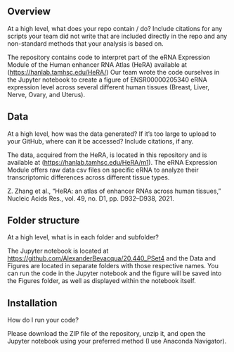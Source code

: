 <h2>Overview</h2>

At a high level, what does your repo contain / do? 
Include citations for any scripts your team did not write that are 
included directly in the repo and any non-standard methods that your 
analysis is based on. 

The repository contains code to interpret part of the eRNA Expression Module
of the Human enhancer RNA Atlas (HeRA) available at (https://hanlab.tamhsc.edu/HeRA/) 
Our team wrote the code ourselves in the Jupyter notebook to create a figure 
of ENSR00000205340 eRNA expression level across several different human tissues
(Breast, Liver, Nerve, Ovary, and Uterus).

<h2>Data</h2>

At a high level, how was the data generated? 
If it’s too large to upload to your GitHub, where can it be accessed?
Include citations, if any.

The data, acquired from the HeRA, is located in this repository and is 
available at (https://hanlab.tamhsc.edu/HeRA/m1). The eRNA Expression Module
offers raw data csv files on specific eRNA to analyze their transcriptomic 
differences across different tissue types.

Z. Zhang et al., “HeRA: an atlas of enhancer RNAs across human tissues,” Nucleic Acids Res.,
vol. 49, no. D1, pp. D932–D938, 2021.

<h2>Folder structure </h2>

At a high level, what is in each folder and subfolder?

The Jupyter notebook is located at https://github.com/AlexanderBevacqua/20.440_PSet4 and the
Data and Figures are located in separate folders with those respective names. You can run 
the code in the Jupyter notebook and the figure will be saved into the Figures folder, as
well as displayed within the notebook itself.

<h2>Installation </h2>

How do I run your code?

Please download the ZIP file of the repository, unzip it, and open the Jupyter notebook
using your preferred method (I use Anaconda Navigator).

